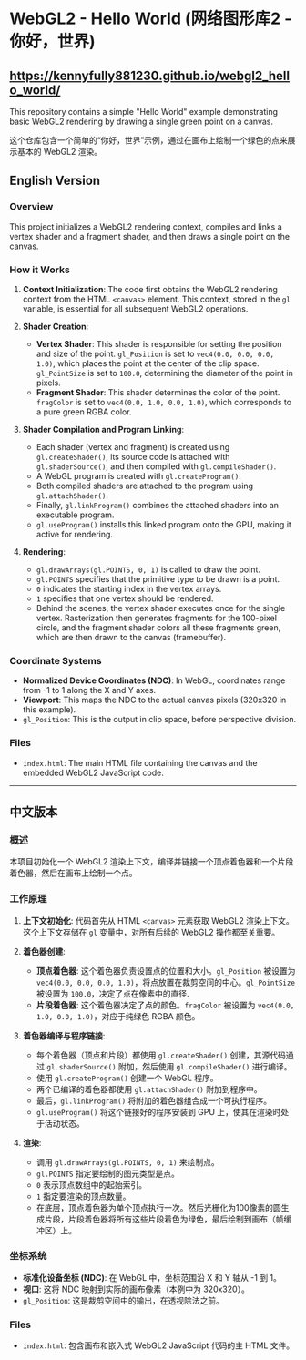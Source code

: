 # WebGL2 - Hello World (网络图形库2 - 你好，世界)
## https://kennyfully881230.github.io/webgl2_hello_world/

This repository contains a simple "Hello World" example demonstrating basic WebGL2 rendering by drawing a single green point on a canvas.

这个仓库包含一个简单的“你好，世界”示例，通过在画布上绘制一个绿色的点来展示基本的 WebGL2 渲染。

## English Version

### Overview

This project initializes a WebGL2 rendering context, compiles and links a vertex shader and a fragment shader, and then draws a single point on the canvas.

### How it Works

1.  **Context Initialization**: The code first obtains the WebGL2 rendering context from the HTML `<canvas>` element. This context, stored in the `gl` variable, is essential for all subsequent WebGL2 operations.

2.  **Shader Creation**:
    * **Vertex Shader**: This shader is responsible for setting the position and size of the point. `gl_Position` is set to `vec4(0.0, 0.0, 0.0, 1.0)`, which places the point at the center of the clip space. `gl_PointSize` is set to `100.0`, determining the diameter of the point in pixels.
    * **Fragment Shader**: This shader determines the color of the point. `fragColor` is set to `vec4(0.0, 1.0, 0.0, 1.0)`, which corresponds to a pure green RGBA color.

3.  **Shader Compilation and Program Linking**:
    * Each shader (vertex and fragment) is created using `gl.createShader()`, its source code is attached with `gl.shaderSource()`, and then compiled with `gl.compileShader()`.
    * A WebGL program is created with `gl.createProgram()`.
    * Both compiled shaders are attached to the program using `gl.attachShader()`.
    * Finally, `gl.linkProgram()` combines the attached shaders into an executable program.
    * `gl.useProgram()` installs this linked program onto the GPU, making it active for rendering.

4.  **Rendering**:
    * `gl.drawArrays(gl.POINTS, 0, 1)` is called to draw the point.
    * `gl.POINTS` specifies that the primitive type to be drawn is a point.
    * `0` indicates the starting index in the vertex arrays.
    * `1` specifies that one vertex should be rendered.
    * Behind the scenes, the vertex shader executes once for the single vertex. Rasterization then generates fragments for the 100-pixel circle, and the fragment shader colors all these fragments green, which are then drawn to the canvas (framebuffer).

### Coordinate Systems

* **Normalized Device Coordinates (NDC)**: In WebGL, coordinates range from -1 to 1 along the X and Y axes.
* **Viewport**: This maps the NDC to the actual canvas pixels (320x320 in this example).
* `gl_Position`: This is the output in clip space, before perspective division.

### Files

* `index.html`: The main HTML file containing the canvas and the embedded WebGL2 JavaScript code.

---

## 中文版本

### 概述

本项目初始化一个 WebGL2 渲染上下文，编译并链接一个顶点着色器和一个片段着色器，然后在画布上绘制一个点。

### 工作原理

1.  **上下文初始化**: 代码首先从 HTML `<canvas>` 元素获取 WebGL2 渲染上下文。这个上下文存储在 `gl` 变量中，对所有后续的 WebGL2 操作都至关重要。

2.  **着色器创建**:
    * **顶点着色器**: 这个着色器负责设置点的位置和大小。`gl_Position` 被设置为 `vec4(0.0, 0.0, 0.0, 1.0)`，将点放置在裁剪空间的中心。`gl_PointSize` 被设置为 `100.0`，决定了点在像素中的直径.
    * **片段着色器**: 这个着色器决定了点的颜色。`fragColor` 被设置为 `vec4(0.0, 1.0, 0.0, 1.0)`，对应于纯绿色 RGBA 颜色。

3.  **着色器编译与程序链接**:
    * 每个着色器（顶点和片段）都使用 `gl.createShader()` 创建，其源代码通过 `gl.shaderSource()` 附加，然后使用 `gl.compileShader()` 进行编译。
    * 使用 `gl.createProgram()` 创建一个 WebGL 程序。
    * 两个已编译的着色器都使用 `gl.attachShader()` 附加到程序中。
    * 最后，`gl.linkProgram()` 将附加的着色器组合成一个可执行程序。
    * `gl.useProgram()` 将这个链接好的程序安装到 GPU 上，使其在渲染时处于活动状态。

4.  **渲染**:
    * 调用 `gl.drawArrays(gl.POINTS, 0, 1)` 来绘制点。
    * `gl.POINTS` 指定要绘制的图元类型是点。
    * `0` 表示顶点数组中的起始索引。
    * `1` 指定要渲染的顶点数量。
    * 在底层，顶点着色器为单个顶点执行一次。然后光栅化为100像素的圆生成片段，片段着色器将所有这些片段着色为绿色，最后绘制到画布（帧缓冲区）上。

### 坐标系统

* **标准化设备坐标 (NDC)**: 在 WebGL 中，坐标范围沿 X 和 Y 轴从 -1 到 1。
* **视口**: 这将 NDC 映射到实际的画布像素（本例中为 320x320）。
* `gl_Position`: 这是裁剪空间中的输出，在透视除法之前。

### Files

* `index.html`: 包含画布和嵌入式 WebGL2 JavaScript 代码的主 HTML 文件。
